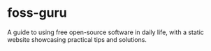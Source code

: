 # foss-guru
A guide to using free open-source software in daily life, with a static website showcasing practical tips and solutions.
